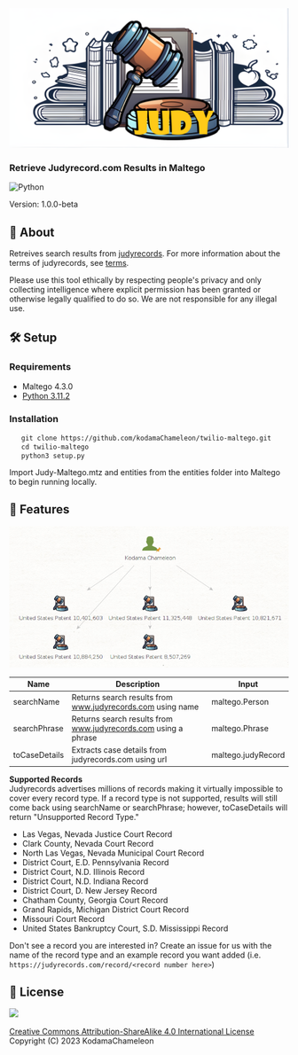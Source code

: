<img src="./img/judy-maltego2.png">

### Retrieve Judyrecord.com Results in Maltego

![Python](https://img.shields.io/badge/python-3670A0?style=for-the-badge&logo=python&logoColor=ffdd54)

Version: 1.0.0-beta

## 💎 About

Retreives search results from [judyrecords](https://judyrecords.com). For more information about the terms of judyrecords, see [terms](https://judyrecords.com/terms).

Please use this tool ethically by respecting people's privacy and only collecting intelligence where explicit permission has been granted or otherwise legally qualified to do so. We are not responsible for any illegal use.

## 🛠️ Setup

### Requirements
- Maltego 4.3.0
- [Python 3.11.2](./requirements.txt)

   
### Installation
```
   git clone https://github.com/kodamaChameleon/twilio-maltego.git
   cd twilio-maltego
   python3 setup.py
```

Import Judy-Maltego.mtz and entities from the entities folder into Maltego to begin running locally.

## 🧙 Features

<img src="./img/judy_demo.png" width="600px">

| Name               | Description                                                       | Input              |
|--------------------|-------------------------------------------------------------------|--------------------|
| searchName         | Returns search results from www.judyrecords.com using name        | maltego.Person     |
| searchPhrase       | Returns search results from www.judyrecords.com using a phrase    | maltego.Phrase     |
| toCaseDetails      | Extracts case details from judyrecords.com using url              | maltego.judyRecord |

**Supported Records**  
Judyrecords advertises millions of records making it virtually impossible to cover every record type. If a record type is not supported, results will still come back using searchName or searchPhrase; however, toCaseDetails will return "Unsupported Record Type."  
- Las Vegas, Nevada Justice Court Record
- Clark County, Nevada Court Record
- North Las Vegas, Nevada Municipal Court Record
- District Court, E.D. Pennsylvania Record
- District Court, N.D. Illinois Record
- District Court, N.D. Indiana Record
- District Court, D. New Jersey Record
- Chatham County, Georgia Court Record
- Grand Rapids, Michigan District Court Record
- Missouri Court Record
- United States Bankruptcy Court, S.D. Mississippi Record

Don't see a record you are interested in? Create an issue for us with the name of the record type and an example record you want added (i.e. `https://judyrecords.com/record/<record number here>`)
   
## 📜 License
<img src="https://creativecommons.org/images/deed/FreeCulturalWorks_seal_x2.jpg" height="100px">

[Creative Commons Attribution-ShareAlike 4.0 International License](https://creativecommons.org/licenses/by-sa/4.0/)  
Copyright (C) 2023 KodamaChameleon
